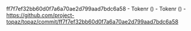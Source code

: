 ff7f7ef32bb60d0f7a6a70ae2d799aad7bdc6a58 - Tokenr () - Tokenr () - https://github.com/project-topaz/topaz/commit/ff7f7ef32bb60d0f7a6a70ae2d799aad7bdc6a58
